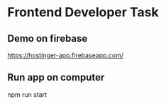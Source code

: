 # Frontend Developer Task

## Demo on firebase

https://hostinger-app.firebaseapp.com/

## Run app on computer

npm run start
